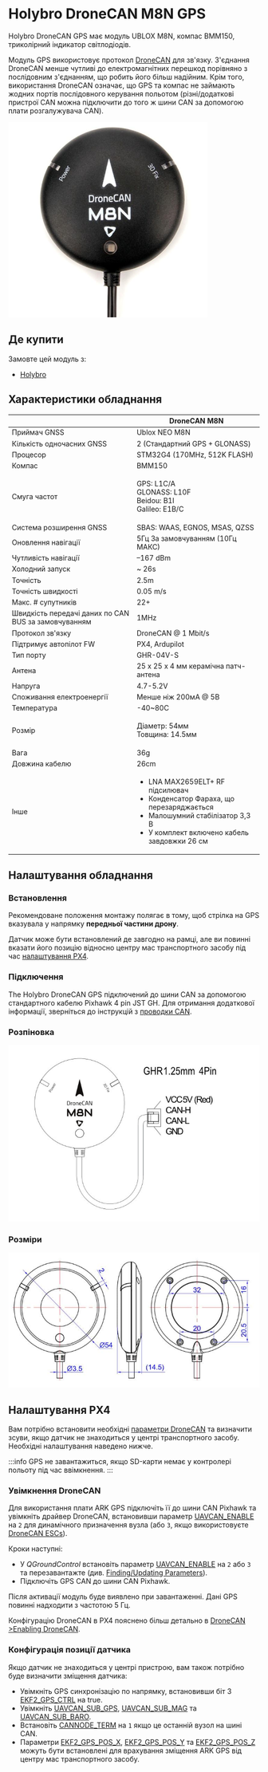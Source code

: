 # Holybro DroneCAN M8N GPS

Holybro DroneCAN GPS має модуль UBLOX M8N, компас BMM150, триколірний індикатор світлодіодів.

Модуль GPS використовує протокол [DroneCAN](index.md) для зв'язку. З'єднання DroneCAN менше чутливі до електромагнітних перешкод порівняно з послідовним з'єднанням, що робить його більш надійним. Крім того, використання DroneCAN означає, що GPS та компас не займають жодних портів послідовного керування польотом (різні/додаткові пристрої CAN можна підключити до того ж шини CAN за допомогою плати розгалужувача CAN).

<img src="../../assets/hardware/gps/hb_dronecan_m8n/hb_dronecan_m8n_gps.jpg" width="400px" title="Hero diagram for the GPS module" />

## Де купити

Замовте цей модуль з:

- [Holybro](https://holybro.com/products/dronecan-m8n-gps)

## Характеристики обладнання

|                                                      | DroneCAN M8N                         |
| ---------------------------------------------------- | ------------------------------------ |
| Приймач GNSS                                         | Ublox NEO M8N                        |
| Кількість одночасних GNSS                            | 2 (Стандартний GPS + GLONASS)        |
| Процесор                                             | STM32G4 (170MHz, 512K FLASH)         |
| Компас                                               | BMM150                               |
| Смуга частот                                         | <p>GPS: L1C/A<br>GLONASS: L10F<br>Beidou: B1I<br>Galileo: E1B/C</p>            |
| Система розширення GNSS                              | SBAS: WAAS, EGNOS, MSAS, QZSS        |
| Оновлення навігації                                  | 5Гц За замовчуванням (10Гц МАКС)     |
| Чутливість навігації                                 | –167 dBm                             |
| Холодний запуск                                      | \~ 26s                              |
| Точність                                             | 2.5m                                 |
| Точність швидкості                                   | 0.05 m/s                             |
| Макс. # супутників                                   | 22+                                  |
| Швидкість передачі даних по CAN BUS за замовчуванням | 1MHz                                 |
| Протокол зв'язку                                     | DroneCAN @ 1 Mbit/s                  |
| Підтримує автопілот FW                               | PX4, Ardupilot                       |
| Тип порту                                            | GHR-04V-S                            |
| Антена                                               | 25 x 25 x 4 мм керамічна патч-антена |
| Напруга                                              | 4.7-5.2V                             |
| Споживання електроенергії                            | Менше ніж 200мА @ 5В                 |
| Температура                                          | -40\~80C                            |
| Розмір                                               | <p>Діаметр: 54мм<br>Товщина: 14.5мм</p>            |
| Вага                                                 | 36g                                  |
| Довжина кабелю                                       | 26cm                                 |
| Інше                                                 | <ul><li>LNA MAX2659ELT+ RF підсилювач</li><li>Конденсатор Фараха, що перезаряджається</li><li>Малошумний стабілізатор 3,3 В</li><li>У комплект включено кабель завдовжки 26 см</li></ul>            |

## Налаштування обладнання

### Встановлення

Рекомендоване положення монтажу полягає в тому, щоб стрілка на GPS вказувала у напрямку **передньої частини дрону**.

Датчик може бути встановлений де завгодно на рамці, але ви повинні вказати його позицію відносно центру мас транспортного засобу під час [налаштування PX4](#px4-configuration).

### Підключення

The Holybro DroneCAN GPS підключений до шини CAN за допомогою стандартного кабелю Pixhawk 4 pin JST GH. Для отримання додаткової інформації, зверніться до інструкцій з [проводки CAN](../can/index.md#wiring).

### Розпіновка

![Diagram showing GPS pinouts](../../assets/hardware/gps/hb_dronecan_m8n/hb_dronecan_m8n_gps_pinout.jpg)

### Розміри

![Diagram showing GPS dimensions](../../assets/hardware/gps/hb_dronecan_m8n/hb_dronecan_m8n_gps_dimension.jpg)

## Налаштування PX4

Вам потрібно встановити необхідні [параметри DroneCAN](index.md) та визначити зсуви, якщо датчик не знаходиться у центрі транспортного засобу. Необхідні налаштування наведено нижче.

:::info
GPS не завантажиться, якщо SD-карти немає у контролері польоту під час ввімкнення.
:::

### Увімкнення DroneCAN

Для використання плати ARK GPS підключіть її до шини CAN Pixhawk та увімкніть драйвер DroneCAN, встановивши параметр [UAVCAN_ENABLE](../advanced_config/parameter_reference.md#UAVCAN_ENABLE) на `2` для динамічного призначення вузла (або `3`, якщо використовуєте [DroneCAN ESCs](../dronecan/escs.md)).

Кроки наступні:

- У _QGroundControl_ встановіть параметр [UAVCAN_ENABLE](../advanced_config/parameter_reference.md#UAVCAN_ENABLE) на `2` або `3` та перезавантажте (див. [Finding/Updating Parameters](../advanced_config/parameters.md)).
- Підключіть GPS CAN до шини CAN Pixhawk.

Після активації модуль буде виявлено при завантаженні. Дані GPS повинні надходити з частотою 5 Гц.

Конфігурацію DroneCAN в PX4 пояснено більш детально в [DroneCAN >Enabling DroneCAN](../dronecan/index.md#enabling-dronecan).

### Конфігурація позиції датчика

Якщо датчик не знаходиться у центрі пристрою, вам також потрібно буде визначити зміщення датчика:

- Увімкніть GPS синхронізацію по напрямку, встановивши біт 3 [EKF2_GPS_CTRL](../advanced_config/parameter_reference.md#EKF2_GPS_CTRL) на true.
- Увімкніть [UAVCAN_SUB_GPS](../advanced_config/parameter_reference.md#UAVCAN_SUB_GPS), [UAVCAN_SUB_MAG](../advanced_config/parameter_reference.md#UAVCAN_SUB_MAG) та [UAVCAN_SUB_BARO](../advanced_config/parameter_reference.md#UAVCAN_SUB_BARO).
- Встановіть [CANNODE_TERM](../advanced_config/parameter_reference.md#CANNODE_TERM) на `1` якщо це останній вузол на шині CAN.
- Параметри [EKF2_GPS_POS_X](../advanced_config/parameter_reference.md#EKF2_GPS_POS_X), [EKF2_GPS_POS_Y](../advanced_config/parameter_reference.md#EKF2_GPS_POS_Y) та [EKF2_GPS_POS_Z](../advanced_config/parameter_reference.md#EKF2_GPS_POS_Z) можуть бути встановлені для врахування зміщення ARK GPS від центру мас транспортного засобу.
